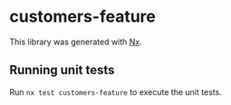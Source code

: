 # customers-feature

This library was generated with [Nx](https://nx.dev).

## Running unit tests

Run `nx test customers-feature` to execute the unit tests.
